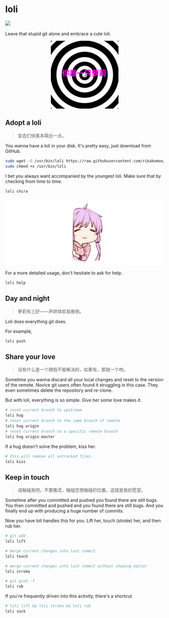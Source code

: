 # loli

![](https://img.shields.io/badge/dynamic/json.svg?label=version&url=https%3A%2F%2Fraw.githubusercontent.com%2Frikakomoe%2Floli%2Fmaster%2Fversion.json&query=%24.version&colorB=de698c)

Leave that stupid git alone and embrace a cute loli.

<p align="center"><img src="./loli.gif" width="215px" height="215px" /></p>

## Adopt a loli

> 变态们快离本萌远一点。

You wanna have a loli in your disk.
It's pretty easy, just download from GitHub.

```bash
sudo wget -O /usr/bin/loli https://raw.githubusercontent.com/rikakomoe/loli/master/loli.sh
sudo chmod +x /usr/bin/loli
```

I bet you always want accompanied by the youngest loli.
Make sure that by checking from time to time.

```bash
loli chira
```

<p align="center"><img src="./chira.png" /></p>

For a more detailed usage, don't hesitate to ask for help.

```bash
loli help
```

## Day and night

> 萝莉有三好——声娇体软易推倒。

Loli does everything git does.

For example,

```bash
loli push
```

## Share your love

> 没有什么是一个拥抱不能解决的，如果有，那就一个吻。

Sometime you wanna discard all your local changes and reset to
the version of the remote. Novice git users often found it struggling
in this case. They even sometimes delete the repository and re-clone.

But with loli, everything is so simple. Give her some love makes it.

```bash
# reset current branch to upstream 
loli hug
# reset current branch to the same branch of remote
loli hug origin
# reset current branch to a specific remote branch
loli hug origin master
```

If a hug doesn't solve the problem, kiss her.

```bash
# this will remove all untracked files.
loli kiss
```

## Keep in touch 

> 请触碰我吧。不要撒谎，触碰您想触碰的位置。这就是我的愿望。

Sometime after you committed and pushed you found there are still bugs.
You then committed and pushed and you found there are still bugs.
And you finally end up with producing a huge number of commits.

Now you have loli handles this for you.
Lift her, touch (stroke) her, and then rub her.

```bash
# git add .
loli lift
```

```bash
# merge current changes into last commit
loli touch
```

```bash
# merge current changes into last commit without showing editor
loli stroke
```

```bash
# git push -f
loli rub
```

If you're frequently driven into this activity, there's a shortcut.

```bash
# loli lift && loli stroke && loli rub
loli suck
```

